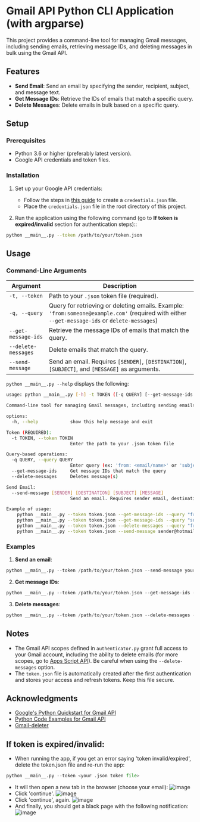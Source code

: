 # Gmail API Python CLI Application (with argparse)

This project provides a command-line tool for managing Gmail messages, including sending emails, retrieving message IDs, and deleting messages in bulk using the Gmail API.

## Features

- **Send Email**: Send an email by specifying the sender, recipient, subject, and message text.
- **Get Message IDs**: Retrieve the IDs of emails that match a specific query.
- **Delete Messages**: Delete emails in bulk based on a specific query.

## Setup

### Prerequisites

- Python 3.6 or higher (preferably latest version).
- Google API credentials and token files.

### Installation

1. Set up your Google API credentials:
   - Follow the steps in [this guide](https://developers.google.com/gmail/api/quickstart/python) to create a `credentials.json` file.
   - Place the `credentials.json` file in the root directory of this project.

2. Run the application using the following command (go to **If token is expired/invalid** section for authentication steps)::

```sh
python __main__.py --token /path/to/your/token.json
```

## Usage

### Command-Line Arguments

| Argument            | Description                                                                                                                                     |
| ------------------- | ----------------------------------------------------------------------------------------------------------------------------------------------- |
| `-t, --token`       | Path to your `.json` token file (required).                                                                                                     |
| `-q, --query`       | Query for retrieving or deleting emails. Example: `'from:someone@example.com'` (required with either `--get-message-ids` or `delete-messages`)  |
| `--get-message-ids` | Retrieve the message IDs of emails that match the query.                                                                                        |
| `--delete-messages` | Delete emails that match the query.                                                                                                             |
| `--send-message`    | Send an email. Requires `[SENDER]`, `[DESTINATION]`, `[SUBJECT]`, and `[MESSAGE]` as arguments.                                                 |

`python __main__.py --help` displays the following:
```bash
usage: python __main__.py [-h] -t TOKEN ([-q QUERY] [--get-message-ids | --delete-messages]) [--send-message [SENDER] [DESTINATION] [SUBJECT] [MESSAGE]]

Command-line tool for managing Gmail messages, including sending emails, retrieving message IDs, and deleting messages in bulk using the Gmail API.

options:
  -h, --help            show this help message and exit

Token (REQUIRED):
  -t TOKEN, --token TOKEN
                        Enter the path to your .json token file

Query-based operations:
  -q QUERY, --query QUERY
                        Enter query (ex: 'from: <email/name>' or 'subject: <subject string>')
  --get-message-ids     Get message IDs that match the query
  --delete-messages     Deletes message(s)

Send Email:
  --send-message [SENDER] [DESTINATION] [SUBJECT] [MESSAGE]
                        Send an email. Requires sender email, destination email, subject, and message text

Example of usage:
    python __main__.py --token token.json --get-message-ids --query "from:John"
    python __main__.py --token token.json --get-message-ids --query "subject:Order"
    python __main__.py --token token.json --delete-messages --query "from:John"
    python __main__.py --token token.json --send-message sender@hotmail.com receiver@gmail.com "Example Subject" "This is the message box."
```

### Examples

1. **Send an email**:

```python
python __main__.py --token /path/to/your/token.json --send-message your-email@gmail.com recipient-email@gmail.com "Subject" "Message text"
```

2. **Get message IDs**:

```python
python __main__.py --token /path/to/your/token.json --get-message-ids --query "from:someone@example.com"
```

3. **Delete messages**:

```python
python __main__.py --token /path/to/your/token.json --delete-messages --query "subject:Important"
```

## Notes

- The Gmail API scopes defined in `authenticator.py` grant full access to your Gmail account, including the ability to delete emails (for more scopes, go to [Apps Script API](https://developers.google.com/identity/protocols/oauth2/scopes)). Be careful when using the `--delete-messages` option.
- The `token.json` file is automatically created after the first authentication and stores your access and refresh tokens. Keep this file secure.

## Acknowledgments

- [Google's Python Quickstart for Gmail API](https://developers.google.com/gmail/api/quickstart/python)
- [Python Code Examples for Gmail API](https://thepythoncode.com/article/use-gmail-api-in-python)
- [Gmail-deleter](https://github.com/marin117/Gmail-deleter/blob/master/src/gmail_deleter.py)


## If token is expired/invalid:
- When running the app, if you get an error saying 'token invalid/expired', delete the token.json file and re-run the app:
```python
python __main__.py --token <your .json token file>
```
- It will then open a new tab in the browser (choose your email):
  ![image](https://github.com/user-attachments/assets/18da2d35-b88d-421d-b998-ae8b29641801)
- Click 'continue'.
  ![image](https://github.com/user-attachments/assets/6fea3bd8-9a76-4d1a-bd1b-aa49417f9c18)
- Click 'continue', again.
  ![image](https://github.com/user-attachments/assets/dc28cf11-0541-4c64-9ae4-3ddd1dec08a9)
- And finally, you should get a black page with the following notification:
  ![image](https://github.com/user-attachments/assets/aa115712-31f0-41eb-80f4-ced4f65a54a7)


